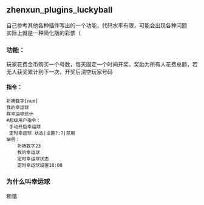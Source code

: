 ## zhenxun_plugins_luckyball
 自己参考其他各种插件写出的一个功能，代码水平有限，可能会出现各种问题  
 实际上就是一种简化版的彩票（  
 
### 功能：
 玩家花费金币购买一个号数，每天固定一个时间开奖。奖励为所有人花费总额，若无人获奖累计到下一次，开奖后清空玩家号码  
#### 指令：  
    祈祷数字[num]  
    我的幸运球  
    群幸运球统计 
    #超级用户指令：  
     手动开启幸运球  
     定时幸运球 状态|设置?:?|禁用  
    举例：  
        祈祷数字23  
        我的幸运球  
        定时幸运球状态  
        定时幸运球设置18:00  

### 为什么叫幸运球
 和谐
